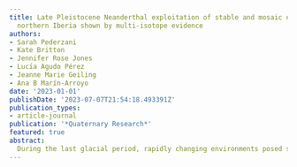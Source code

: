 ```yaml
---
title: Late Pleistocene Neanderthal exploitation of stable and mosaic ecosystems in
  northern Iberia shown by multi-isotope evidence
authors:
- Sarah Pederzani
- Kate Britton
- Jennifer Rose Jones
- Lucı́a Agudo Pérez
- Jeanne Marie Geiling
- Ana B Marín-Arroyo
date: '2023-01-01'
publishDate: '2023-07-07T21:54:18.493391Z'
publication_types:
- article-journal
publication: '*Quaternary Research*'
featured: true
abstract: 
  During the last glacial period, rapidly changing environments posed substantial challenges to Neanderthal populations in Europe. Southern continental regions, such as Iberia, have been proposed as important climatic “buffer” zones during glacial phases. Contextualising the climatic and ecological conditions Neanderthals faced is relevant to interpreting their resilience. However, records of the environments and ecosystems they exploited across Iberia exhibit temporal and spatial gaps in coverage. Here we provide new evidence for palaeotemperatures, vegetation structure, and prey herbivore ecology during the late Pleistocene (MIS 5–3) in northern Spain, by applying multiple stable isotope tracers (δ^18^O, δ^13^C, δ^15^N, δ^34^S) to herbivore skeletal remains associated with Neanderthal occupations at Axlor Cave, Bizkaia. The results show little change over time and indicate stable climatic conditions and ecosystems across different occupations. Large within-layer isotopic variability in nitrogen and sulphur suggests the presence of a mosaic environment and a variety of isotopic ecotones that were exploited by Neanderthals and their prey. We implement a combination of carbonate and phosphate δ^18^O measurements to estimate palaeotemperatures using a cost-effective workflow. We show that the targeted use of phosphate δ^18^O measurements to anchor summer peak and winter trough areas enables high-precision seasonal palaeoclimatic reconstructions.
---
```

